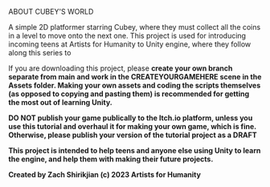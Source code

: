 ABOUT CUBEY'S WORLD

A simple 2D platformer starring Cubey, where they must collect all the coins in a level to move onto the next one.
This project is used for introducing incoming teens at Artists for Humanity to Unity engine, where they follow along
this series to 

If you are downloading this project, please <b>create your own branch separate from main<b> and work in the 
<b>CREATEYOURGAMEHERE<b> scene in the Assets folder. Making your own assets and coding the scripts themselves 
(as opposed to copying and pasting them) is recommended for getting the most out of learning Unity. 

DO NOT publish your game publically to the Itch.io platform, unless you use this tutorial and overhaul it for 
making your own game, which is fine. Otherwise, please publish your version of the tutorial project as a <b>DRAFT<b>

This project is intended to help teens and anyone else using Unity to learn the engine, and help them with making their
future projects. 

Created by Zach Shirikjian
(c) 2023 Artists for Humanity

